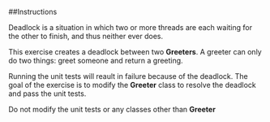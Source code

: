 ##Instructions

Deadlock is a situation in which two or more threads
are each waiting for the other to finish, and thus neither ever does.

This exercise creates a deadlock between two <b>Greeters</b>.
A greeter can only do two things: greet someone and return a
greeting.

Running the unit tests will reault in failure because of the
deadlock. The goal of the exercise is to modify the <b>Greeter</b>
class to resolve the deadlock and pass the unit tests.

Do not modify the unit tests or any classes other than <b>Greeter</b>